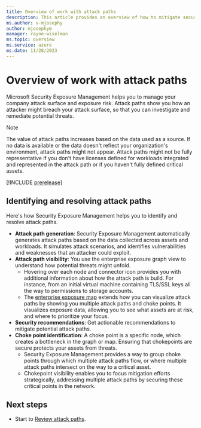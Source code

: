 ```yaml
---
title: Overview of work with attack paths
description: This article provides an overview of how to mitigate security risks using attack paths in Microsoft Exposure Management.
ms.author: v-mjosephy
author: mjosephym
manager: rayne-wiselman
ms.topic: overview
ms.service: azure
ms.date: 11/28/2023
---
```


# Overview of work with attack paths

Microsoft Security Exposure Management helps you to manage your company attack surface and exposure risk. Attack paths show you how an attacker might breach your attack surface, so that you can investigate and remediate potential threats.

> [!NOTE]
> The value of attack paths increases based on the data used as a source. If no data is available or the data doesn't reflect your organization's environment, attack paths might not appear. Attack paths might not be fully representative if you don't have licenses defined for workloads integrated and represented in the attack path or if you haven't fully defined critical assets.

[!INCLUDE [prerelease](../includes/prerelease.md)]
<!--:::image type="content" source="media/work-attack-paths-overview/attack-paths.png" alt-text="Screenshot of the attack path window":::
-->
## Identifying and resolving attack paths

Here's how Security Exposure Management helps you to identify and resolve attack paths.

- **Attack path generation**: Security Exposure Management automatically generates attack paths based on the data collected across assets and workloads. It simulates attack scenarios, and identifies vulnerabilities and weaknesses that an attacker could exploit.
- **Attack path visibility**: You use the enterprise exposure graph view to understand how potential threats might unfold.
  - Hovering over each node and connector icon provides you with additional information about how the attack path is build. For instance, from an initial virtual machine containing TLS/SSL keys all the way to permissions to storage accounts.
  - The [enterprise exposure map](enterprise-exposure-map.md) extends how you can visualize attack paths by showing you multiple attack paths and choke points. It visualizes exposure data, allowing you to see what assets are at risk, and where to prioritize your focus.
- **Security recommendations**: Get actionable recommendations to mitigate potential attack paths.
- **Choke point identification**: A choke point is a specific node, which creates a bottleneck in the graph or map. Ensuring that chokepoints are secure protects your assets from threats.
  - Security Exposure Management provides a way to group choke points through which multiple attack paths flow, or where multiple attack paths intersect on the way to a critical asset.
  - Chokepoint visibility enables you to focus mitigation efforts strategically, addressing multiple attack paths by securing these critical points in the network.
<!--:::image type="content" source="./media/review-attack-paths/attack-paths-graph.png" alt-text="Screenshot of the graph visualization of attack path"::: -->

## Next steps

- Start to [Review attack paths](review-attack-paths.md).
